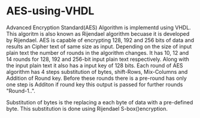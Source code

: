 # AES-using-VHDL
Advanced Encryption Standard(AES) Algorithm is implementd using VHDL.
This algoritm is also known as Rijendael algorithm becuase it is developed by Rijendael.
AES is capable of encrypting 128, 192 and 256 bits of data and results an Cipher text of same size as input. Depending on the size of input plain text the number of rounds in the algorithm changes. It has 10, 12 and 14 rounds for 128, 192 and 256-bit input plain text respectively.
Along with the input plain text it also has a input key of 128 bits. Each round of AES algorithm has 4 steps substitution of bytes, shift-Rows, Mix-Columns and Addition of Round key. Before these rounds there is a pre-round has only one step is Additon if round key this output is passed for further rounds "Round-1..".

Substitution of bytes is the replacing a each byte of data with a pre-defined byte. This substitution is done using Rijendael S-box()encryption.
